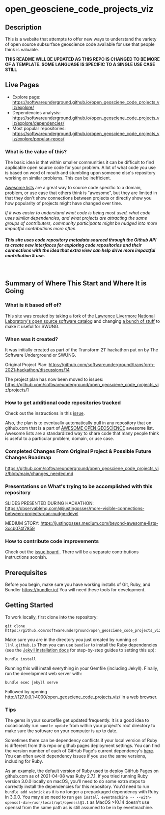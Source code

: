 # open_geosciene_code_projects_viz

## Description

This is a website that attempts to offer new ways to understand the variety of open source subsurface geoscience code available for use that people think is valuable.

<b>THIS README WILL BE UPDATED AS THIS REPO IS CHANGED TO BE MORE OF A TEMPLATE. SOME LANGUAGE IS SPECIFIC TO A SINGLE USE CASE STILL</b>

## Live Pages
- Explore page: https://softwareunderground.github.io/open_geosciene_code_projects_viz/explore/
- Dependencies analysis: https://softwareunderground.github.io/open_geosciene_code_projects_viz/explore/dependencies/
- Most popular repositories: https://softwareunderground.github.io/open_geosciene_code_projects_viz/explore/popular-repos/

### What is the value of this?

The basic idea is that within smaller communities it can be difficult to find applicable open source code for your problem. A lot of what code you use is based on word of mouth and stumbling upon someone else's repository working on similar problems. This can be inefficient. 

<a href="https://github.com/sindresorhus/awesome">Awesome lists</a> are a great way to source code specific to a domain, problem, or use case that others think is "awesome", but they are limited in that they don't show connections between projects or directly show you how popularity of projects might have changed over time.

<i>If it was easier to understand what code is being most used, what code uses similar dependencies, and what projects are attracting the same groups of contributers, community participants might be nudged into more impactful contributions more often.</i>

##### This site uses code repository metadata sourced through the Github API to create new interfaces for exploring code repositories and their connections with the idea that extra view can help drive more impactful contribution & use.  

<br/>

## Summary of Where This Start and Where It is Going

### What is it based off of?
This site was created by taking a fork of the <a href="https://github.com/LLNL/llnl.github.io">Lawrence Livermore National Laboratory's open source software catalog</a> and changing <a href="https://github.com/softwareunderground/open_geosciene_code_projects_viz">a bunch of stuff</a> to make it useful for SWUNG.

### When was it created?
It was initially created as part of the Transform 21' hackathon put on by The Software Underground or SWUNG.

Original Project Plan: https://github.com/softwareunderground/transform-2021-hackathon/discussions/14

The project plan has now been moved to issues: https://github.com/softwareunderground/open_geosciene_code_projects_viz/projects/1

### How to get additional code repositories tracked
Check out the instructions in this <a href="https://github.com/softwareunderground/open_geosciene_code_projects_viz/issues/5">issue</a>.

Also, the plan is to eventually automatically pull in any repository that on github.com that is a part of <a href="https://github.com/softwareunderground/awesome-open-geoscience">AWESOME OPEN GEOSCIENCE</a> awesome list. Awesome lists are a standardized way to share code that many people think is useful to a particular problem, domain, or use case.

### Completed Changes From Original Project & Possible Future Changes Roadmap 
https://github.com/softwareunderground/open_geosciene_code_projects_viz/blob/main/changes_needed.md

### Presentations on What's trying to be accomplished with this repository

SLIDES PRESENTED DURING HACKATHON: https://observablehq.com/@justingosses/more-visible-connections-between-projects-can-nudge-devel 

MEDIUM STORY: https://justingosses.medium.com/beyond-awesome-lists-3ccb074f7859

### How to contribute code improvements
Check out the <a href="https://github.com/softwareunderground/open_geosciene_code_projects_viz/projects/1">issue board </a>. There will be a separate contributions instructions soonish.

## Prerequisites

Before you begin, make sure you have working installs of Git, Ruby, and Bundler <https://bundler.io/> You will need these tools for development.

## Getting Started

To work locally, first clone into the repository:

```
git clone https://github.com/softwareunderground/open_geosciene_code_projects_viz.git
```

Make sure you are in the directory you just created by running `cd llnl.github.io` Then you can use `bundler` to install the Ruby dependencies (see the [Jekyll installation docs](https://jekyllrb.com/docs/installation/) for step-by-step guides to setting this up):

```
bundle install
```

Running this will install everything in your Gemfile (including Jekyll). Finally, run the development web server with:

```
bundle exec jekyll serve
```

Followed by opening <http://127.0.0.1:4000/open_geosciene_code_projects_viz/> in a web browser.


### Tips

The gems in your sourcefile get updated frequently. It is a good idea to occasionally run `bundle update` from within your project's root directory to make sure the software on your computer is up to date.

Sometimes there can be dependency conflicts if your local version of Ruby is different from this repo or github pages deployment settings. You can find the version number of each of GitHub Page's current dependency's [here](https://pages.github.com/versions/). You can often avoid dependency issues if you use the same versions, including for Ruby. 

As an example, the default version of Ruby used to deploy GitHub Pages on github.com as of 2021-04-08 was Ruby	2.7.1. If you tried running Ruby version 3.0.0 locally on macOS, you'll need to do some extra steps to correctly install the dependencies for this repository. You'd need to run `bundle add webrick` as it is no longer a prepackaged dependency with Ruby in 3.0.0. You may also need to run `gem install eventmachine -- --with-openssl-dir=/usr/local/opt/openssl@1.1` as MacOS >10.14 doesn't use openssl from the same path as is still assumed to be in by eventmachine.
